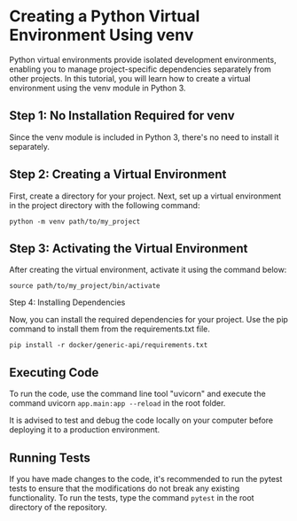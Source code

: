 # Creating a Python Virtual Environment Using venv

Python virtual environments provide isolated development environments, enabling you to manage project-specific dependencies separately from other projects. In this tutorial, you will learn how to create a virtual environment using the venv module in Python 3.

## Step 1: No Installation Required for venv

Since the venv module is included in Python 3, there's no need to install it separately.

## Step 2: Creating a Virtual Environment

First, create a directory for your project. Next, set up a virtual environment in the project directory with the following command:

```shell
python -m venv path/to/my_project
```

## Step 3: Activating the Virtual Environment

After creating the virtual environment, activate it using the command below:

```shell
source path/to/my_project/bin/activate
```

Step 4: Installing Dependencies

Now, you can install the required dependencies for your project. Use the pip command to install them from the requirements.txt file.

```shell
pip install -r docker/generic-api/requirements.txt
```

## Executing Code

To run the code, use the command line tool "uvicorn" and execute the command uvicorn `app.main:app --reload` in the root folder.

It is advised to test and debug the code locally on your computer before deploying it to a production environment.

## Running Tests

If you have made changes to the code, it's recommended to run the pytest tests to ensure that the modifications do not break any existing functionality. To run the tests, type the command `pytest` in the root directory of the repository.
